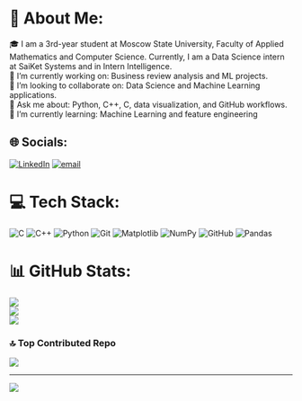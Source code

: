 # 💫 About Me:
🎓 I am a 3rd-year student at Moscow State University, Faculty of Applied Mathematics and Computer Science. Currently, I am a Data Science intern at SaiKet Systems and in Intern Intelligence.<br>🎯 I’m currently working on: Business review analysis and ML projects.<br>🤝 I’m looking to collaborate on: Data Science and Machine Learning applications.<br>💬 Ask me about: Python, C++, C, data visualization, and GitHub workflows.<br>🌱 I’m currently learning: Machine Learning and feature engineering


## 🌐 Socials:
[![LinkedIn](https://img.shields.io/badge/LinkedIn-%230077B5.svg?logo=linkedin&logoColor=white)](https://linkedin.com/in/ibragim-abbasov-809819298) [![email](https://img.shields.io/badge/Email-D14836?logo=gmail&logoColor=white)](mailto:ibragimabbasov05@gmail.com) 

# 💻 Tech Stack:
![C](https://img.shields.io/badge/c-%2300599C.svg?style=flat&logo=c&logoColor=white) ![C++](https://img.shields.io/badge/c++-%2300599C.svg?style=flat&logo=c%2B%2B&logoColor=white) ![Python](https://img.shields.io/badge/python-3670A0?style=flat&logo=python&logoColor=ffdd54) ![Git](https://img.shields.io/badge/git-%23F05033.svg?style=flat&logo=git&logoColor=white) ![Matplotlib](https://img.shields.io/badge/Matplotlib-%23ffffff.svg?style=flat&logo=Matplotlib&logoColor=black) ![NumPy](https://img.shields.io/badge/numpy-%23013243.svg?style=flat&logo=numpy&logoColor=white) ![GitHub](https://img.shields.io/badge/github-%23121011.svg?style=flat&logo=github&logoColor=white) ![Pandas](https://img.shields.io/badge/pandas-%23150458.svg?style=flat&logo=pandas&logoColor=white)
# 📊 GitHub Stats:
![](https://github-readme-stats.vercel.app/api?username=IbragimCoder&theme=monokai&hide_border=false&include_all_commits=false&count_private=false)<br/>
![](https://github-readme-streak-stats.herokuapp.com/?user=IbragimCoder&theme=monokai&hide_border=false)<br/>
![](https://github-readme-stats.vercel.app/api/top-langs/?username=IbragimCoder&theme=monokai&hide_border=false&include_all_commits=false&count_private=false&layout=compact)

### 🔝 Top Contributed Repo
![](https://github-contributor-stats.vercel.app/api?username=IbragimCoder&limit=5&theme=cobalt&combine_all_yearly_contributions=true)

---
[![](https://visitcount.itsvg.in/api?id=IbragimCoder&icon=0&color=12)](https://visitcount.itsvg.in)

<!-- Proudly created with GPRM ( https://gprm.itsvg.in ) -->
